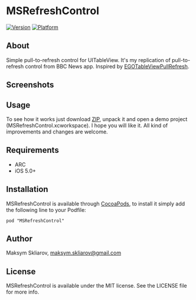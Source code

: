 # MSRefreshControl

[![Version](http://cocoapod-badges.herokuapp.com/v/MSRefreshControl/badge.png)](http://cocoadocs.org/docsets/MSRefreshControl)
[![Platform](http://cocoapod-badges.herokuapp.com/p/MSRefreshControl/badge.png)](http://cocoadocs.org/docsets/MSRefreshControl)

## About

Simple pull-to-refresh control for UITableView. It's my replication of pull-to-refresh control from BBC News app. Inspired by [EGOTableViewPullRefresh](https://github.com/enormego/EGOTableViewPullRefresh).

## Screenshots


## Usage

To see how it works just download [ZIP](https://github.com/skliarov/MSRefreshControl/archive/master.zip), unpack it and open a demo project (MSRefreshControl.xcworkspace). I hope you will like it. All kind of improvements and changes are welcome.

## Requirements
- ARC
- iOS 5.0+

## Installation

MSRefreshControl is available through [CocoaPods](http://cocoapods.org), to install
it simply add the following line to your Podfile:

    pod "MSRefreshControl"

## Author

Maksym Skliarov, maksym.skliarov@gmail.com

## License

MSRefreshControl is available under the MIT license. See the LICENSE file for more info.

